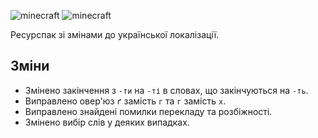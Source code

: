 ﻿![minecraft](https://img.shields.io/badge/Minecraft-1.17-green)
![minecraft](https://img.shields.io/badge/СТАРИЙ_ПРАВОПИС-pre--2019-red)

Ресурспак зі змінами до української локалізації.

## Зміни

- Змінено закінчення з `-ти` на `-ті` в словах, що закінчуються на `-ть`.
- Виправлено овер'юз `ґ` замість `г` та `г` замість `х`.
- Виправлено знайдені помилки перекладу та розбіжності.
- Змінено вибір слів у деяких випадках.
